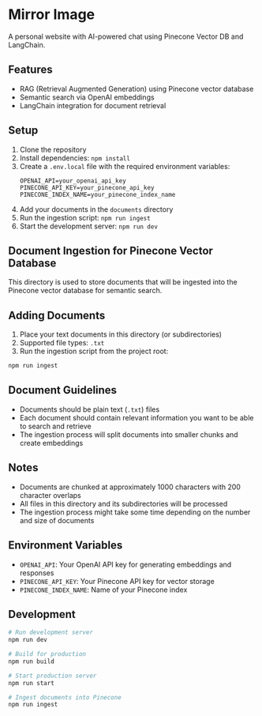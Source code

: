 # Mirror Image

A personal website with AI-powered chat using Pinecone Vector DB and LangChain.

## Features

- RAG (Retrieval Augmented Generation) using Pinecone vector database
- Semantic search via OpenAI embeddings
- LangChain integration for document retrieval

## Setup

1. Clone the repository
2. Install dependencies: `npm install`
3. Create a `.env.local` file with the required environment variables:
   ```
   OPENAI_API=your_openai_api_key
   PINECONE_API_KEY=your_pinecone_api_key
   PINECONE_INDEX_NAME=your_pinecone_index_name
   ```
4. Add your documents in the `documents` directory
5. Run the ingestion script: `npm run ingest`
6. Start the development server: `npm run dev`

## Document Ingestion for Pinecone Vector Database

This directory is used to store documents that will be ingested into the Pinecone vector database for semantic search.

## Adding Documents

1. Place your text documents in this directory (or subdirectories)
2. Supported file types: `.txt`
3. Run the ingestion script from the project root:

```bash
npm run ingest
```

## Document Guidelines

- Documents should be plain text (`.txt`) files
- Each document should contain relevant information you want to be able to search and retrieve
- The ingestion process will split documents into smaller chunks and create embeddings

## Notes

- Documents are chunked at approximately 1000 characters with 200 character overlaps
- All files in this directory and its subdirectories will be processed
- The ingestion process might take some time depending on the number and size of documents

## Environment Variables

- `OPENAI_API`: Your OpenAI API key for generating embeddings and responses
- `PINECONE_API_KEY`: Your Pinecone API key for vector storage
- `PINECONE_INDEX_NAME`: Name of your Pinecone index

## Development

```bash
# Run development server
npm run dev

# Build for production
npm run build

# Start production server
npm run start

# Ingest documents into Pinecone
npm run ingest
```
